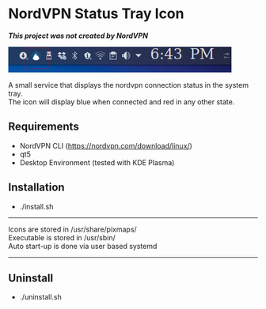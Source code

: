 
# NordVPN Status Tray Icon

_**This project was not created by NordVPN**_

![Example](/icon-in-action.png)

A small service that displays the nordvpn connection status in the system tray.  
The icon will display blue when connected and red in any other state.

## Requirements
- NordVPN CLI (https://nordvpn.com/download/linux/)
- qt5
- Desktop Environment (tested with KDE Plasma)

## Installation
- ./install.sh

------
Icons are stored in /usr/share/pixmaps/  
Executable is stored in /usr/sbin/  
Auto start-up is done via user based systemd  

------


## Uninstall
- ./uninstall.sh


